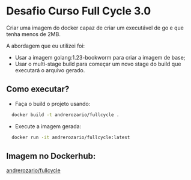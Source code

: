 # Desafio Curso Full Cycle 3.0

Criar uma imagem do docker capaz de criar um executável de go e que tenha menos de 2MB.

A abordagem que eu utilizei foi:

- Usar a imagem golang:1.23-bookworm para criar a imagem de base;
- Usar o multi-stage build para começar um novo stage do build que executará o arquivo gerado.

## Como executar?

- Faça o build o projeto usando:

```bash
  docker build -t andrerozario/fullcycle .
```

- Execute a imagem gerada:

```bash
  docker run -it andrerozario/fullcycle:latest
```

## Imagem no Dockerhub:
[andrerozario/fullcycle](https://hub.docker.com/r/andrerozario/fullcycle/tags)
